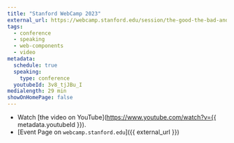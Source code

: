 ```yaml
---
title: "Stanford WebCamp 2023"
external_url: https://webcamp.stanford.edu/session/the-good-the-bad-and-the-web-components
tags:
  - conference
  - speaking
  - web-components
  - video
metadata:
  schedule: true
  speaking:
    type: conference
  youtubeId: 3v8_tjJBu_I
medialength: 29 min
showOnHomePage: false
---
```

<div><youtube-lite-player @slug="{{ metadata.youtubeId }}" @label="{{ title }}"></youtube-lite-player></div>

* Watch [the video on YouTube](https://www.youtube.com/watch?v={{ metadata.youtubeId }}).
* [Event Page on `webcamp.stanford.edu`]({{ external_url }})